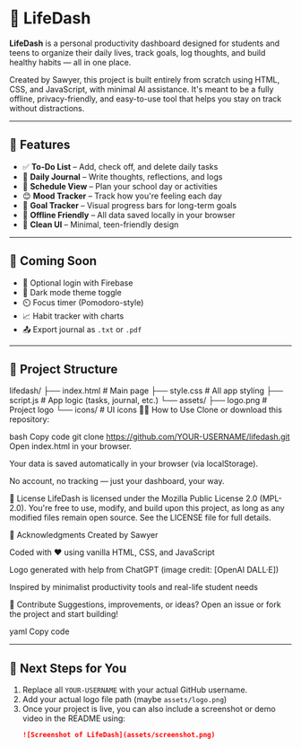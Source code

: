 # 🌟 LifeDash

**LifeDash** is a personal productivity dashboard designed for students and teens to organize their daily lives, track goals, log thoughts, and build healthy habits — all in one place.

Created by Sawyer, this project is built entirely from scratch using HTML, CSS, and JavaScript, with minimal AI assistance. It's meant to be a fully offline, privacy-friendly, and easy-to-use tool that helps you stay on track without distractions.

---

## 🎯 Features

- ✅ **To-Do List** – Add, check off, and delete daily tasks
- 📓 **Daily Journal** – Write thoughts, reflections, and logs
- 📅 **Schedule View** – Plan your school day or activities
- 😊 **Mood Tracker** – Track how you're feeling each day
- 🎯 **Goal Tracker** – Visual progress bars for long-term goals
- 🧠 **Offline Friendly** – All data saved locally in your browser
- 🎨 **Clean UI** – Minimal, teen-friendly design

---

## 🚧 Coming Soon

- 🔐 Optional login with Firebase
- 🌈 Dark mode theme toggle
- ⏲️ Focus timer (Pomodoro-style)
- 📈 Habit tracker with charts
- 📤 Export journal as `.txt` or `.pdf`

---

## 📁 Project Structure

lifedash/
├── index.html        # Main page
├── style.css         # All app styling
├── script.js         # App logic (tasks, journal, etc.)
└── assets/
    ├── logo.png      # Project logo
    └── icons/        # UI icons
🧑‍💻 How to Use
Clone or download this repository:

bash
Copy code
git clone https://github.com/YOUR-USERNAME/lifedash.git
Open index.html in your browser.

Your data is saved automatically in your browser (via localStorage).

No account, no tracking — just your dashboard, your way.

🦊 License
LifeDash is licensed under the Mozilla Public License 2.0 (MPL-2.0).
You're free to use, modify, and build upon this project, as long as any modified files remain open source.
See the LICENSE file for full details.

🙌 Acknowledgments
Created by Sawyer

Coded with ❤️ using vanilla HTML, CSS, and JavaScript

Logo generated with help from ChatGPT (image credit: [OpenAI DALL·E])

Inspired by minimalist productivity tools and real-life student needs

📣 Contribute
Suggestions, improvements, or ideas?
Open an issue or fork the project and start building!

yaml
Copy code

---

## 🔧 Next Steps for You

1. Replace all `YOUR-USERNAME` with your actual GitHub username.
2. Add your actual logo file path (maybe `assets/logo.png`)
3. Once your project is live, you can also include a screenshot or demo video in the README using:
   ```markdown
   ![Screenshot of LifeDash](assets/screenshot.png)

